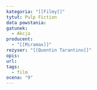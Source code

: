 ```yaml
---
kategoria: "[[Filmy]]"
tytuł: Pulp Fiction
data powstania: 
gatunek:
  - Akcja
producent:
  - "[[Miramax]]"
reżyser: "[[Quentin Tarantino]]"
opis: 
url: 
tags:
  - film
ocena: "9"
---
```

